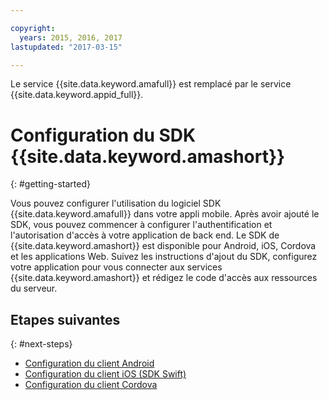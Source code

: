 ```yaml
---

copyright:
  years: 2015, 2016, 2017
lastupdated: "2017-03-15"

---
```


Le service {{site.data.keyword.amafull}} est remplacé par le service {{site.data.keyword.appid_full}}.

# Configuration du SDK {{site.data.keyword.amashort}}
{: #getting-started}

Vous pouvez configurer l'utilisation du logiciel SDK {{site.data.keyword.amafull}} dans votre appli mobile.  Après avoir ajouté le SDK, vous pouvez commencer à configurer l'authentification et l'autorisation d'accès à votre application de back end.  Le SDK de {{site.data.keyword.amashort}} est disponible pour Android, iOS, Cordova et les applications Web. Suivez les instructions d'ajout du SDK, configurez votre application pour vous connecter aux services {{site.data.keyword.amashort}} et rédigez
le code d'accès aux ressources du serveur.


## Etapes suivantes
{: #next-steps}

* [Configuration du client Android](getting-started-android.html)
* [Configuration du client iOS (SDK Swift)](getting-started-ios-swift-sdk.html)
* [Configuration du client Cordova](getting-started-cordova.html)

